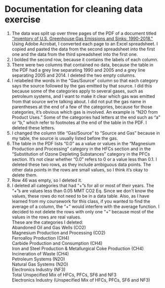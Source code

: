# Documentation for cleaning data exercise
1.	The data was split up over three pages of the PDF of a document titled ["Inventory of U.S. Greenhouse Gas Emissions and Sinks: 1990-2018."](https://www.epa.gov/sites/production/files/2020-04/documents/us-ghg-inventory-2020-main-text.pdf) Using Adobe Acrobat, I converted each page to an Excel spreadsheet. I copied and pasted the data from the second spreadsheet into the first one and the data from the third spreadsheet into the first one.
2.	I bolded the second row, because it contains the labels of each column.
3.	There were two columns that contained no data, because the table in the PDF had a grey line separating 1990 and 2005 and a grey line separating 2005 and 2014. I deleted the two empty columns.
4.	I relabeled the words in the “Gas/Source” column so that each category says the source followed by the gas emitted by that source. I did this because some of the categories apply to several gases, such as petroleum systems, and I want to make it clear which gas was emitted from that source we’re talking about. I did not put the gas name in parentheses at the end of a few of the categories, because for those categories, it’s obvious which gas is involved. An example is “N2O from Product Uses.” Some of the categories had letters at the end such as “a” or “b,” which refer to footnotes at the end of the table in the PDF. I deleted these letters. 
5.	I changed the column title “Gas/Source” to “Source and Gas” because in my table, the source is usually listed before the gas. 
6.	The table in the PDF lists “0.0” as a value or values in the “Magnesium Production and Processing” category in the HFCs section and in the “Substitution of Ozone Depleting Substances” category in the PFCs section. It’s not clear whether “0.0” refers to 0 or a value less than 0.1. I deleted these two rows, as they include ambiguous data points. The other data points in the rows are small values, so I think it’s okay to delete them.
7.	Row 46 was empty, so I deleted it. 
8.	I deleted all categories that had “+”s for all or most of their years. The “+”s are values less than 0.05 MMT CO2 Eq. Since we don’t know the values, these rows do not need to be in a data table. Also, as I have learned from my coursework for this class, if you wanted to find the average of a column, the “+” would interfere with the average function. I decided to not delete the rows with only one “+” because most of the values in the rows are real values.<br/>
These are the categories I deleted:<br/>
Abandoned Oil and Gas Wells (CO2)<br/>
Magnesium Production and Processing (CO2)<br/>
Ferroalloy Production (CH4)<br/>
Carbide Production and Consumption (CH4)<br/>
Iron and Steel Production & Metallurgical Coke Production (CH4)<br/>
Incineration of Waste (CH4)<br/>
Petroleum Systems (N2O)<br/>
Natural Gas Systems (N2O)<br/>
Electronics Industry (NF3)<br/>
Total Unspecified Mix of HFCs, PFCs, SF6 and NF3<br/>
Electronics Industry (Unspecified Mix of HFCs, PFCs, SF6 and NF3)<br/>

